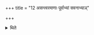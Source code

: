 +++
title = "12 असन्त्वरमाणाः पूर्वाभ्यां सवनाभ्याञ्"

+++

<details><summary>थिते</summary>

असन्त्वरमाणाः पूर्वाभ्यां सवनाभ्यां चरन्ति । संत्वरमाणास्तृतीयसवनेन १२
</details>
